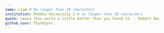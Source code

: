 ```yaml
---
name: Liam # No longer than 28 characters
institution: Rhodes University 🚩 # no longer than 58 characters
quote: Leave this world a little better than you found it. - Robert Baden-Powell # no longer than 100 characters, avoid using quotes(") to guarantee the format remains the same.
github_user: ThynkSync
---
```

